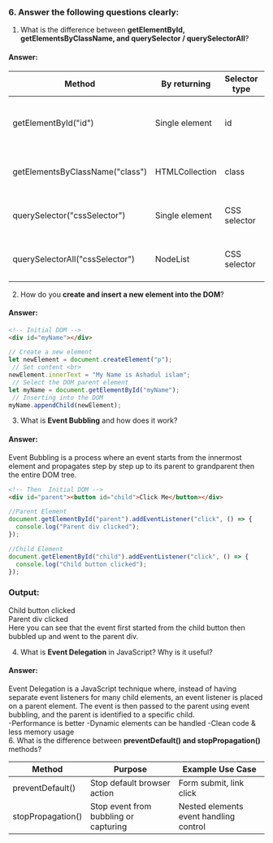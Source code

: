 ### 6. Answer the following questions clearly:

1. What is the difference between **getElementById, getElementsByClassName, and querySelector / querySelectorAll**? <br>
#### Answer:<br>
| Method                        | By returning     | Selector type | Use                                 |
|-------------------------------|------------------|---------------|-------------------------------------|
| getElementById("id")          | Single element   | id            | To capture a specific element       |
| getElementsByClassName("class") | HTMLCollection  | class         | To capture multiple elements        |
| querySelector("cssSelector")  | Single element   | CSS selector  | To catch the first matching element |
| querySelectorAll("cssSelector") | NodeList        | CSS selector  | To catch all matching elements      |
   
2. How do you **create and insert a new element into the DOM**?
#### Answer:<br>      
```html
<!-- Initial DOM -->
<div id="myName"></div>
```
```javascript
// Create a new element 
let newElement = document.createElement("p");
 // Set content <br>
newElement.innerText = "My Name is Ashadul islam"; 
 // Select the DOM parent element 
let myName = document.getElementById("myName"); 
 // Inserting into the DOM 
myName.appendChild(newElement);
```

3. What is **Event Bubbling** and how does it work?
#### Answer:<br>
Event Bubbling is a process where an event starts from the innermost element and propagates step by step up to its parent to grandparent then the entire DOM tree.
```html
<!-- Then  Initial DOM -->
<div id="parent"><button id="child">Click Me</button></div>
```
```javascript
//Parent Element
document.getElementById("parent").addEventListener("click", () => {
  console.log("Parent div clicked");
});

//Child Element
document.getElementById("child").addEventListener("click", () => {
  console.log("Child button clicked");
});
```
### Output: <br>
Child button clicked <br>
Parent div clicked<br>
Here you can see that the event first started from the child button then bubbled up and went to the parent div.

4. What is **Event Delegation** in JavaScript? Why is it useful?
#### Answer:<br>
Event Delegation is a JavaScript technique where, instead of having separate event listeners for many child elements, an event listener is placed on a parent element.
The event is then passed to the parent using event bubbling, and the parent is identified to a specific child.
<br>
-Performance is better
-Dynamic elements can be handled
-Clean code & less memory usage
<br>
6. What is the difference between **preventDefault() and stopPropagation()** methods?

| Method                | Purpose                                        | Example Use Case                        |
|-----------------------|-----------------------------------------------|----------------------------------------|
| preventDefault()    | Stop default browser action                   | Form submit, link click                 |
| stopPropagation()   | Stop event from bubbling or capturing        | Nested elements event handling control |


